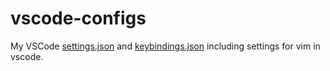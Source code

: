 # vscode-configs

My VSCode [settings.json](settings.json) and [keybindings.json](keybindings.json) including settings for vim in vscode.
